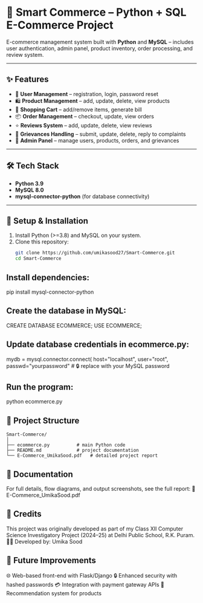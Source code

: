 # 🛒 Smart Commerce – Python + SQL E-Commerce Project  

E-commerce management system built with **Python** and **MySQL** – includes user authentication, admin panel, product inventory, order processing, and review system.  

---

## ✨ Features
- 👥 **User Management** – registration, login, password reset  
- 🛍️ **Product Management** – add, update, delete, view products  
- 🛒 **Shopping Cart** – add/remove items, generate bill  
- 📦 **Order Management** – checkout, update, view orders  
- ⭐ **Reviews System** – add, update, delete, view reviews  
- 📝 **Grievances Handling** – submit, update, delete, reply to complaints  
- 🔑 **Admin Panel** – manage users, products, orders, and grievances  

---

## 🛠️ Tech Stack
- **Python 3.9**  
- **MySQL 8.0**  
- **mysql-connector-python** (for database connectivity)  

---

## 🚀 Setup & Installation
1. Install Python (>=3.8) and MySQL on your system.  
2. Clone this repository:  
   ```bash
   git clone https://github.com/umikasood27/Smart-Commerce.git
   cd Smart-Commerce
## Install dependencies:

pip install mysql-connector-python

## Create the database in MySQL:

CREATE DATABASE ECOMMERCE;
USE ECOMMERCE;

## Update database credentials in ecommerce.py:
mydb = mysql.connector.connect(
    host="localhost",
    user="root",
    passwd="yourpassword"   # 🔒 replace with your MySQL password

## Run the program:
python ecommerce.py


## 📂 Project Structure
```
Smart-Commerce/
│
├── ecommerce.py          # main Python code
├── README.md             # project documentation
└── E-Commerce_UmikaSood.pdf   # detailed project report
```

## 📖 Documentation
For full details, flow diagrams, and output screenshots, see the full report:
📄 E-Commerce_UmikaSood.pdf

## 🙌 Credits
This project was originally developed as part of my Class XII Computer Science Investigatory Project (2024–25) at Delhi Public School, R.K. Puram.
👩‍💻 Developed by: Umika Sood

## 🚧 Future Improvements
🌐 Web-based front-end with Flask/Django
🔒 Enhanced security with hashed passwords
💳 Integration with payment gateway APIs
🤖 Recommendation system for products
